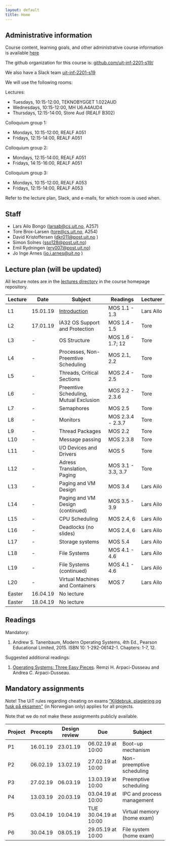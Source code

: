 ```yaml
---
layout: default
title: Home
---
```


## Administrative information

Course content, learning goals, and other administrative course information is available [here](https://uit.no/utdanning/emner/emne/590554/inf-2201?ar=2019&semester=V)

The github organization for this course is: [github.com/uit-inf-2201-s19/](https://github.com/uit-inf-2201-s19/)

We also have a Slack team [uit-inf-2201-s19](https://uit-inf-2201-s19.slack.com)

We will use the following rooms:

Lectures:
* Tuesdays, 10:15-12:00, TEKNOBYGGET 1.022AUD
* Wednesdays, 10:15-12:00, MH U6.A4AUD4
* Thursdays, 12:15-14:00, Store Aud (REALF B302)

Colloquium group 1:
* Mondays, 10:15-12:00, REALF A051
* Fridays, 12:15-14:00, REALF A051

Colloquium group 2:
* Mondays, 12:15-14:00, REALF A051
* Fridays, 14:15-16:00, REALF A051

Colloquium group 3:
* Mondays, 10:15-12:00, REALF A053
* Fridays, 12:15-14:00, REALF A053
 

Refer to the lecture plan, Slack, and e-mails, for which room is used when.

## Staff

* Lars Ailo Bongo (larsab@cs.uit.no, A257)
* Tore Brox-Larsen (tore@cs.uit.no, A254)
* David Kristoffersen (dkr011@post.uit.no )
* Simon Solnes (sso128@post.uit.no)
* Emil Rydningen (ery007@post.uit.no)
* Jo Inge Arnes (jo.i.arnes@uit.no )

## Lecture plan (will be updated)

All lecture notes are in the [lectures directory](https://github.com/uit-inf-2201-s19/uit-inf-2201-s19.github.io/tree/master/lectures) in the course homepage repository. 

| Lecture | Date | Subject	    | Readings  | Lecturer  |
|---------|------|--------------|-----------|-----------|
| L1  | 15.01.19 | [Introduction](lectures/01-introduction.pptx) | MOS 1.1 - 1.3  | Lars Ailo |
| L2  | 17.01.19 | IA32 OS Support and Protection | MOS 1.4 - 1.5 | Tore |
| L3  | - | OS Structure | MOS 1.6 - 1.7; 12 | Tore |
| L4  | - | Processes, Non-Preemtive Scheduling | MOS 2.1, 2.2 | Tore |
| L5  | - | Threads, Critical Sections | MOS 2.4 - 2.5 | Tore |
| L6  | - | Preemtive Scheduling, Mutual Exclusion  | MOS 2.2 - 2.3.6 | Tore |
| L7  | - | Semaphores | MOS 2.5 | Tore |
| L8  | - | Monitors  | MOS 2.3.4 - 2.3.7 | Tore |
| L9  | - | Thread Packages | MOS 2.2 | Tore |
| L10 | - | Message passing | MOS 2.3.8 | Tore |
| L11 | - | I/O Devices and Drivers  | MOS 5 | Tore |
| L12 | - | Adress Translation, Paging | MOS 3.1 - 3.3, 3.7| Tore |
| L13 | - | Paging and VM Design | MOS 3.4 | Lars Ailo |
| L14 | - | Paging and VM Design (continued) | MOS 3.5 - 3.9 | Lars Ailo |
| L15 | - | CPU Scheduling | MOS 2.4, 6 | Lars Ailo |
| L16 | - | Deadlocks (no slides) | MOS 2.4, 6 | Lars Ailo |
| L17 | - | Storage systems | MOS 5.4 | Lars Ailo |
| L18 | - | File Systems | MOS 4.1 - 4.6 | Lars Ailo |
| L19 | - | File Systems (continued) | MOS 4.1 - 4.6 | Lars Ailo |
| L20 | - | Virtual Machines and Containers | MOS 7 | Lars Ailo |
| Easter | 16.04.19 | No lecture | | |
| Easter | 18.04.19 | No lecture | | |

## Readings

Mandatory:

1. Andrew S. Tanenbaum, Modern Operating Systems, 4th Ed., Pearson Educational Limited, 2015. ISBN 10: 1-292-06142-1. Chapters: 1-7, 12.

Suggested additional readings:

1. [Operating Systems: Three Easy Pieces](http://pages.cs.wisc.edu/~remzi/OSTEP/). Remzi H. Arpaci-Dusseau and Andrea C. Arpaci-Dusseau.


## Mandatory assignments

Note! The UiT rules regarding cheating on exams ["Kildebruk, plagiering og fusk på eksamen"](https://uit.no/om/enhet/artikkel?p_document_id=473719&p_dimension_id=88138&men=28714) (in Norwegian only) applies for all projects.

Note that we do not make these assignments publicly available.

| Project |	Precepts | Design review | Due | Subject|
|---------|----------|----------|----------|---------|
| P1      | 16.01.19 | 23.01.19 | 06.02.19 at 10:00 | Boot-up mechanism |
| P2      | 06.02.19 | 13.02.19 | 27.02.19 at 10:00 | Non-preemptive scheduling |
| P3      | 27.02.19 | 06.03.19 | 13.03.19 at 10:00 | Preemptive scheduling |
| P4      | 13.03.19 | 20.03.19 | 03.04.19 at 10:00 | IPC and process management |
| P5      | 03.04.19 | 10.04.19 | TUE 30.04.19 at 10:00 | Virtual memory (home exam) |
| P6      | 30.04.19 | 08.05.19 | 29.05.19 at 10:00 | File system (home exam) |
